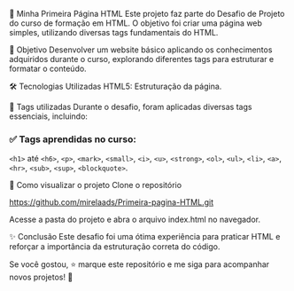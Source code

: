🚀 Minha Primeira Página HTML
Este projeto faz parte do Desafio de Projeto do curso de formação em HTML. O objetivo foi criar uma página web simples, utilizando diversas tags fundamentais do HTML.

📌 Objetivo
Desenvolver um website básico aplicando os conhecimentos adquiridos durante o curso, explorando diferentes tags para estruturar e formatar o conteúdo.

🛠️ Tecnologias Utilizadas
HTML5: Estruturação da página.

📜 Tags utilizadas
Durante o desafio, foram aplicadas diversas tags essenciais, incluindo:

### ✅ Tags aprendidas no curso:
`<h1>` até `<h6>`, `<p>`, `<mark>`, `<small>`, `<i>`, `<u>`, `<strong>`, `<ol>`, `<ul>`, `<li>`, `<a>`, `<hr>`, `<sub>`, `<sup>`, `<blockquote>`.  


📂 Como visualizar o projeto
Clone o repositório

https://github.com/mirelaads/Primeira-pagina-HTML.git

Acesse a pasta do projeto e abra o arquivo index.html no navegador.

✨ Conclusão
Este desafio foi uma ótima experiência para praticar HTML e reforçar a importância da estruturação correta do código.

Se você gostou, ⭐ marque este repositório e me siga para acompanhar novos projetos! 🚀
